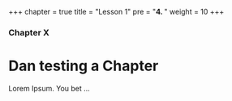 +++
chapter = true
title = "Lesson 1"
pre = "<b>4. </b>"
weight = 10
+++

### Chapter X

# Dan testing a Chapter 

Lorem Ipsum.  You bet ...
